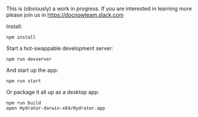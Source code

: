 This is (obviously) a work in progress. If you are interested in learning more
please join us in https://docnowteam.slack.com

Install:

    npm install

Start a hot-swappable development server:

    npm run devserver

And start up the app:

    npm run start

Or package it all up as a desktop app:

    npm run build
    open Hydrator-darwin-x64/Hydrator.app
